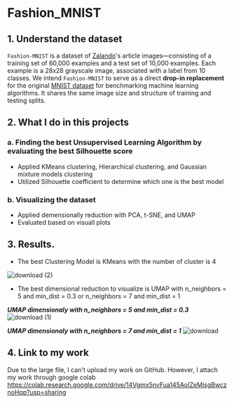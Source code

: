 # Fashion_MNIST

## 1. Understand the dataset

`Fashion-MNIST` is a dataset of [Zalando](https://jobs.zalando.com/tech/)'s article images—consisting of a training set of 60,000 examples and a test set of 10,000 examples. Each example is a 28x28 grayscale image, associated with a label from 10 classes. We intend `Fashion-MNIST` to serve as a direct **drop-in replacement** for the original [MNIST dataset](http://yann.lecun.com/exdb/mnist/) for benchmarking machine learning algorithms. It shares the same image size and structure of training and testing splits.


## 2. What I do in this projects
### a. Finding  the best Unsupervised Learning Algorithm by evaluating the best Silhouette score

* Applied KMeans clustering, Hierarchical clustering, and Gaussian mixture models clustering
* Utilized Silhouette coefficient to determine which one is the best model

### b. Visualizing the dataset
* Applied demensionally reduction with PCA, t-SNE, and UMAP
* Evaluated based on visuall plots

## 3. Results.
* The best Clustering Model is KMeans with the number of cluster is 4

![download (2)](https://user-images.githubusercontent.com/63126292/99629616-e9265400-29fd-11eb-9780-ed496f9c6402.png)

* The best dimensional reduction to visualize is UMAP with n_neighbors = 5 and min_dist = 0.3 or n_neighbors = 7 and min_dist = 1

***UMAP dimensionaly with n_neighbors = 5 and min_dist = 0.3***
![download (1)](https://user-images.githubusercontent.com/63126292/99630113-e841f200-29fe-11eb-9e90-34e7ed46c324.png)

***UMAP dimensionaly with n_neighbors = 7 and min_dist = 1***
![download](https://user-images.githubusercontent.com/63126292/99630030-c0528e80-29fe-11eb-9704-9fe6658cccd0.png)

## 4. Link to my work
Due to the large file, I can't upload my work on GitHub. However, I attach my work through google colab
https://colab.research.google.com/drive/14Vgmx5nvFua145AoIZeMjsgBwcznoHqp?usp=sharing
